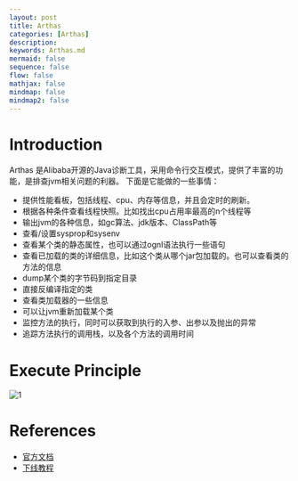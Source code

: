 ```yaml
---
layout: post
title: Arthas
categories: [Arthas]
description: 
keywords: Arthas.md
mermaid: false
sequence: false
flow: false
mathjax: false
mindmap: false
mindmap2: false
---
```

# Introduction
Arthas 是Alibaba开源的Java诊断工具，采用命令行交互模式，提供了丰富的功能，是排查jvm相关问题的利器。
下面是它能做的一些事情：

- 提供性能看板，包括线程、cpu、内存等信息，并且会定时的刷新。
- 根据各种条件查看线程快照。比如找出cpu占用率最高的n个线程等
- 输出jvm的各种信息，如gc算法、jdk版本、ClassPath等
- 查看/设置sysprop和sysenv
- 查看某个类的静态属性，也可以通过ognl语法执行一些语句
- 查看已加载的类的详细信息，比如这个类从哪个jar包加载的。也可以查看类的方法的信息
- dump某个类的字节码到指定目录
- 直接反编译指定的类
- 查看类加载器的一些信息
- 可以让jvm重新加载某个类
- 监控方法的执行，同时可以获取到执行的入参、出参以及抛出的异常
- 追踪方法执行的调用栈，以及各个方法的调用时间


# Execute Principle

![1](https://oss.xubighead.top/oss/image/202506/1929826246226710530.png)










# References

- [官方文档](https://arthas.aliyun.com/doc/install-detail.html)
- [下线教程](https://arthas.aliyun.com/doc/arthas-tutorials.html?language=cn) 


